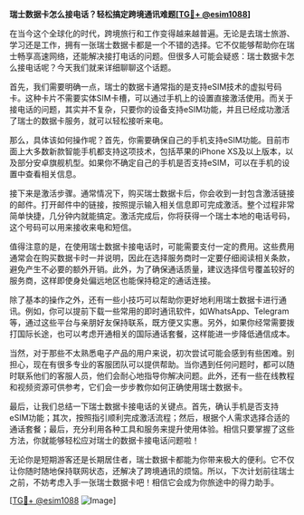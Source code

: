 **瑞士数据卡怎么接电话？轻松搞定跨境通讯难题[[TG💪+ @esim1088](https://t.me/s/esim1088)]**

在当今这个全球化的时代，跨境旅行和工作变得越来越普遍。无论是去瑞士旅游、学习还是工作，拥有一张瑞士数据卡都是一个不错的选择。它不仅能够帮助你在瑞士畅享高速网络，还能解决接打电话的问题。但很多人可能会疑惑：瑞士数据卡怎么接电话呢？今天我们就来详细聊聊这个话题。

首先，我们需要明确一点，瑞士的数据卡通常指的是支持eSIM技术的虚拟号码卡。这种卡片不需要实体SIM卡槽，可以通过手机上的设置直接激活使用。而关于接电话的问题，其实并不复杂，只要你的设备支持eSIM功能，并且已经成功激活了瑞士的数据卡服务，就可以轻松接听来电。

那么，具体该如何操作呢？首先，你需要确保自己的手机支持eSIM功能。目前市面上大多数新款智能手机都支持这项技术，包括苹果的iPhone XS及以上版本，以及部分安卓旗舰机型。如果你不确定自己的手机是否支持eSIM，可以在手机的设置中查看相关信息。

接下来是激活步骤。通常情况下，购买瑞士数据卡后，你会收到一封包含激活链接的邮件。打开邮件中的链接，按照提示输入相关信息即可完成激活。整个过程非常简单快捷，几分钟内就能搞定。激活完成后，你将获得一个瑞士本地的电话号码，这个号码可以用来接收来电和短信。

值得注意的是，在使用瑞士数据卡接电话时，可能需要支付一定的费用。这些费用通常会在购买数据卡时一并说明，因此在选择服务商时一定要仔细阅读相关条款，避免产生不必要的额外开销。此外，为了确保通话质量，建议选择信号覆盖较好的服务商，这样即使身处偏远地区也能保持稳定的通话连接。

除了基本的操作之外，还有一些小技巧可以帮助你更好地利用瑞士数据卡进行通讯。例如，你可以提前下载一些常用的即时通讯软件，如WhatsApp、Telegram等，通过这些平台与亲朋好友保持联系，既方便又实惠。另外，如果你经常需要拨打国际长途，也可以考虑开通相关的国际通话套餐，这样能进一步降低通信成本。

当然，对于那些不太熟悉电子产品的用户来说，初次尝试可能会感到有些困难。别担心，现在有很多专业的客服团队可以提供帮助。当你遇到任何问题时，都可以随时联系他们的客服人员，他们会耐心地指导你解决问题。此外，还有一些在线教程和视频资源可供参考，它们会一步步教你如何正确使用瑞士数据卡。

最后，让我们总结一下瑞士数据卡接电话的关键点。首先，确认手机是否支持eSIM功能；其次，按照指引顺利完成激活流程；然后，根据个人需求选择合适的通话套餐；最后，充分利用各种工具和服务来提升使用体验。相信只要掌握了这些方法，你就能够轻松应对瑞士的数据卡接电话问题啦！

无论你是短期游客还是长期居住者，瑞士数据卡都能为你带来极大的便利。它不仅让你随时随地保持联网状态，还解决了跨境通讯的烦恼。所以，下次计划前往瑞士之前，不妨考虑入手一张瑞士数据卡吧！相信它会成为你旅途中的得力助手。

[[TG💪+ @esim1088](https://t.me/s/esim1088) ![Image](https://i.postimg.cc/4NQfJmqS/Snipaste-2025-05-13-00-14-12.png)]